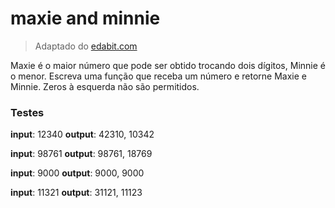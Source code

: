 # maxie and minnie

> Adaptado do [edabit.com](https://edabit.com/challenge/deki4mrf4dEAs66ov)

Maxie é o maior número que pode ser obtido trocando dois dígitos, Minnie é o menor.
Escreva uma função que receba um número e retorne Maxie e Minnie.
Zeros à esquerda não são permitidos.

### Testes

**input**: 12340
**output**: 42310, 10342

**input**: 98761
**output**: 98761, 18769

**input**: 9000
**output**: 9000, 9000

**input**: 11321
**output**: 31121, 11123
